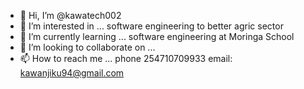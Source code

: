 - 👋 Hi, I’m @kawatech002
- 👀 I’m interested in ... software engineering to better agric sector 
- 🌱 I’m currently learning ... software engineering at Moringa School
- 💞️ I’m looking to collaborate on ...
- 📫 How to reach me ... phone 254710709933 email: kawanjiku94@gmail.com

<!---
kawatech002/kawatech002 is a ✨ special ✨ repository because its `README.md` (this file) appears on your GitHub profile.
You can click the Preview link to take a look at your changes.
--->
